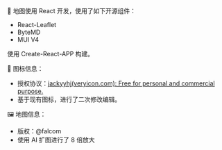 🚧 地图使用 React 开发，使用了如下开源组件：

- React-Leaflet
- ByteMD
- MUI V4

使用 Create-React-APP 构建。

🎨 图标信息：
- 授权协议：<a href="https://www.veryicon.com/icons/miscellaneous/geographic-information-mapping-icon-library/" target="_blank">jackyyhj(veryicon.com): Free for personal and commercial purpose.</a>
- 基于现有图标，进行了二次修改编辑。

🖼️ 地图信息：
- 版权：@falcom
- 使用 AI 扩图进行了 8 倍放大